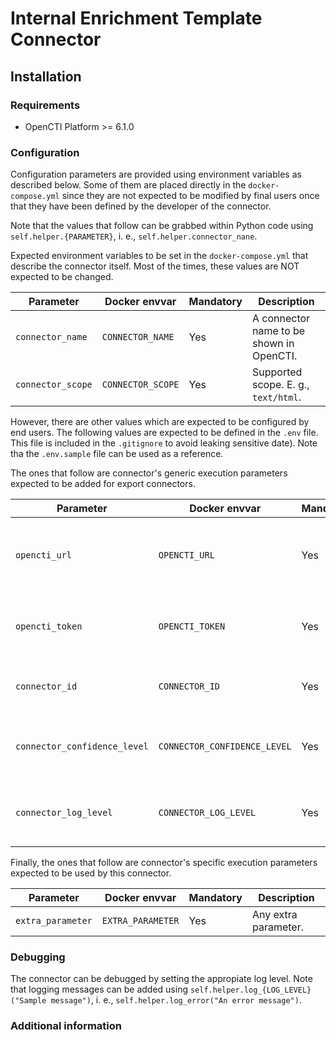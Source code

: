 # Internal Enrichment Template Connector

<!--
General description of the connector
* What it does
* How it works
* Special requirements
* Use case description
* ...
-->

## Installation

### Requirements

- OpenCTI Platform >= 6.1.0

### Configuration

Configuration parameters are provided using environment variables as described below.
Some of them are placed directly in the `docker-compose.yml` since they are not expected to be modified by final users once that they have been defined by the developer of the connector.

Note that the values that follow can be grabbed within Python code using `self.helper.{PARAMETER}`, i. e., `self.helper.connector_nane`.

Expected environment variables to be set in the  `docker-compose.yml` that describe the connector itself.
Most of the times, these values are NOT expected to be changed.

| Parameter                            | Docker envvar                       | Mandatory    | Description                                                                                                                                                |
| ------------------------------------ | ----------------------------------- | ------------ | ---------------------------------------------------------------------------------------------------------------------------------------------------------- |
| `connector_name`                     | `CONNECTOR_NAME`                    | Yes          | A connector name to be shown in OpenCTI.                                                                                                                   |
| `connector_scope`                    | `CONNECTOR_SCOPE`                   | Yes          | Supported scope. E. g., `text/html`.                                                                                                                       |

However, there are other values which are expected to be configured by end users.
The following values are expected to be defined in the `.env` file.
This file is included in the `.gitignore` to avoid leaking sensitive date). 
Note tha the `.env.sample` file can be used as a reference.

The ones that follow are connector's generic execution parameters expected to be added for export connectors.

| Parameter                            | Docker envvar                       | Mandatory    | Description                                                                                                                                                |
| ------------------------------------ | ----------------------------------- | ------------ | ---------------------------------------------------------------------------------------------------------------------------------------------------------- |
| `opencti_url`                        | `OPENCTI_URL`                       | Yes          | The URL of the OpenCTI platform. Note that final `/` should be avoided. Example value: `http://opencti:8080`                                               |
| `opencti_token`                      | `OPENCTI_TOKEN`                     | Yes          | The default admin token configured in the OpenCTI platform parameters file.                                                                                |
| `connector_id`                       | `CONNECTOR_ID`                      | Yes          | A valid arbitrary `UUIDv4` that must be unique for this connector.                                                                                         |
| `connector_confidence_level`         | `CONNECTOR_CONFIDENCE_LEVEL`        | Yes          | The default confidence level for created sightings (a number between 1 and 4).                                                                             |
| `connector_log_level`                | `CONNECTOR_LOG_LEVEL`               | Yes          | The log level for this connector, could be `debug`, `info`, `warn` or `error` (less verbose).                                                              |

Finally, the ones that follow are connector's specific execution parameters expected to be used by this connector.

| Parameter                            | Docker envvar                       | Mandatory    | Description                                                                                                                                                |
| ------------------------------------ | ----------------------------------- | ------------ | ---------------------------------------------------------------------------------------------------------------------------------------------------------- |
| `extra_parameter`                    | `EXTRA_PARAMETER`                   | Yes          | Any extra parameter.                                                                                                                                       |

### Debugging ###

The connector can be debugged by setting the appropiate log level.
Note that logging messages can be added using `self.helper.log_{LOG_LEVEL}("Sample message")`, i. e., `self.helper.log_error("An error message")`.

<!-- Any additional information to help future users debug and report detailed issues concerning this connector -->

### Additional information

<!--
Any additional information about this connector
* What information is ingested/updated/changed
* What should the user take into account when using this connector
* ...
-->
